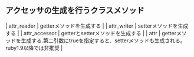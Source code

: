 ## アクセッサの生成を行うクラスメソッド

| attr_reader | getterメソッドを生成する |
| attr_writer | setterメソッドを生成する |
| attr_accessor | getterとsetterメソッドを生成する |
| attr | getterメソッドを生成する.第二引数にtrueを指定すると、setterメソッドも生成される。ruby1.9以降では非推奨 |
